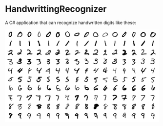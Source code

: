 # HandwrittingRecognizer

A C# application that can recognize handwritten digits like these:

![alt text][handwritting]

[handwritting]: https://raw.githubusercontent.com/DiomedesDominguez/HandwrittingRecognizer/master/handwritting.PNG
